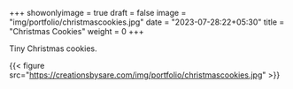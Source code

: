 +++
showonlyimage = true
draft = false
image = "img/portfolio/christmascookies.jpg"
date = "2023-07-28:22+05:30"
title = "Christmas Cookies"
weight = 0
+++

Tiny Christmas cookies. 

<!--more-->
{{< figure src="https://creationsbysare.com/img/portfolio/christmascookies.jpg" >}}
